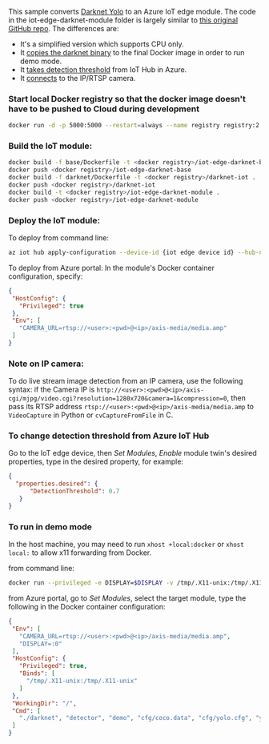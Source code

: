 This sample converts [Darknet Yolo](https://github.com/pjreddie/darknet) to an Azure IoT edge module. The code in the iot-edge-darknet-module folder is largely similar to [this original GitHub repo](https://github.com/vjrantal/iot-edge-darknet-module). The differences are:
- It's a simplified version which supports CPU only. 
- It [copies the darknet binary](/DarknetYoloIoTEdge/iot-edge-darknet-module/Dockerfile#L14) to the final Docker image in order to run demo mode.
- It [takes detection threshold](/DarknetYoloIoTEdge/iot-edge-darknet-module/sender.py#L28) from IoT Hub in Azure.
- It [connects](/DarknetYoloIoTEdge/iot-edge-darknet-module/module.py#L28) to the IP/RTSP camera. 

### Start local Docker registry so that the docker image doesn't have to be pushed to Cloud during development
```sh
docker run -d -p 5000:5000 --restart=always --name registry registry:2
```

### Build the IoT module:
```sh 
docker build -f base/Dockerfile -t <docker registry>/iot-edge-darknet-base .
docker push <docker registry>/iot-edge-darknet-base
docker build -f darknet/Dockerfile -t <docker registry>/darknet-iot .
docker push <docker registry>/darknet-iot
docker build -t <docker registry>/iot-edge-darknet-module .
docker push <docker registry>/iot-edge-darknet-module
```

### Deploy the IoT module:
To deploy from command line:
```sh
az iot hub apply-configuration --device-id {iot edge device id} --hub-name {iot hub name} --content ./deployment.json
```

To deploy from Azure portal:
In the module's Docker container configuration, specify:
```json
{
 "HostConfig": {
   "Privileged": true
 },
 "Env": [
   "CAMERA_URL=rtsp://<user>:<pwd>@<ip>/axis-media/media.amp"
 ]
}
```

### Note on IP camera:
To do live stream image detection from an IP camera, use the following syntax:
if the Camera IP is ```http://<user>:<pwd>@<ip>/axis-cgi/mjpg/video.cgi?resolution=1280x720&camera=1&compression=0```,
then pass its RTSP address ```rtsp://<user>:<pwd>@<ip>/axis-media/media.amp``` to ```VideoCapture``` in Python or ```cvCaptureFromFile``` in C. 

### To change detection threshold from Azure IoT Hub
Go to the IoT edge device, then *Set Modules*, *Enable* module twin's desired properties, type in the desired property, for example:
```json
{
  "properties.desired": {
      "DetectionThreshold": 0.7
   }
}
```

### To run in demo mode
In the host machine, you may need to run ```xhost +local:docker``` or ```xhost local:``` to allow x11 forwarding from Docker.

from command line:
```sh
docker run --privileged -e DISPLAY=$DISPLAY -v /tmp/.X11-unix:/tmp/.X11-unix -e CAMERA_URL=$CAMERA_URL <docker registry>/iot-edge-darknet-module ./darknet detector demo cfg/coco.data cfg/yolo.cfg yolo.weights rtsp://<user>:<pwd>@<ip>/axis-media/media.amp 
```

from Azure portal, go to *Set Modules*, select the target module, type the following in the Docker container configuration:
```json
{
 "Env": [
   "CAMERA_URL=rtsp://<user>:<pwd>@<ip>/axis-media/media.amp",
   "DISPLAY=:0"
 ],
 "HostConfig": {
   "Privileged": true,
   "Binds": [
     "/tmp/.X11-unix:/tmp/.X11-unix"
   ]
 },
 "WorkingDir": "/",
 "Cmd": [
   "./darknet", "detector", "demo", "cfg/coco.data", "cfg/yolo.cfg", "yolo.weights", "rtsp://<user>:<pwd>@<ip>/axis-media/media.amp", "-thresh", "0.2"
 ]
}